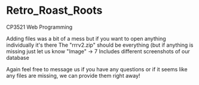 # Retro_Roast_Roots
CP3521 Web Programming

Adding files was a bit of a mess but if you want to open anything individually it's there
The "rrrv2.zip" should be everything (but if anything is missing just let us know
"Image" -> 7 Includes different screenshots of our database

Again feel free to message us if you have any questions or if it seems like any files are missing, we can provide them right away!
